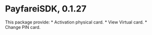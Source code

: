 # PayfareiSDK, 0.1.27
 This package provide:
    * Activation physical card.
    * View Virtual card.
    * Change PIN card.
